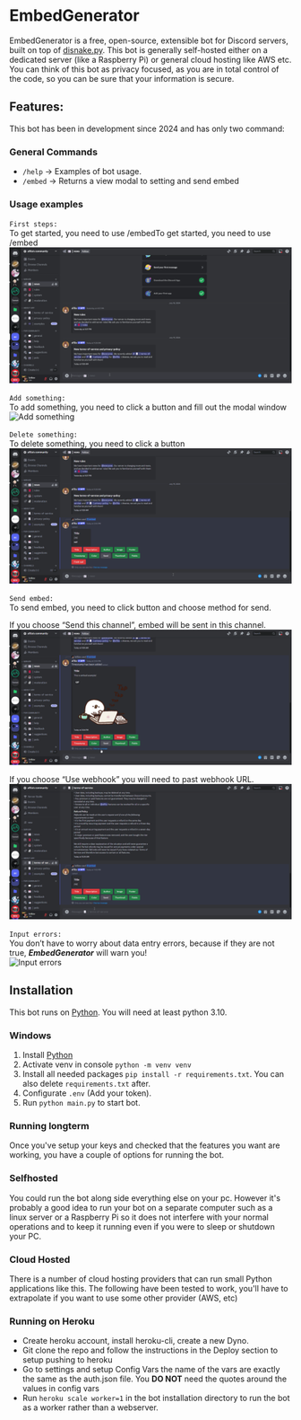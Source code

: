 # EmbedGenerator
EmbedGenerator is a free, open-source, extensible bot for Discord servers, built on top of <a href="https://github.com/DisnakeDev/disnake">disnake.py</a>. This bot is generally self-hosted either on a dedicated server (like a Raspberry Pi) or general cloud hosting like AWS etc. You can think of this bot as privacy focused, as you are in total control of the code, so you can be sure that your information is secure.

## Features:
This bot has been in development since 2024 and has only two command:

### General Commands

- `/help` -> Examples of bot usage.
- `/embed` -> Returns a view modal to setting and send embed

### Usage examples

`First steps:`  
To get started, you need to use /embedTo get started, you need to use /embed  
![First steps](app/sources/first_steps.gif)

`Add something:`   
To add something, you need to click a button and fill out the modal window  
![Add something](app/sources/add_something.gif)

`Delete something:`  
To delete something, you need to click a button  
![Delete something](app/sources/delete_something.gif)

`Send embed:`  
To send embed, you need to click button and choose method for send.  

If you choose “Send this channel”, embed will be sent in this channel.  
![Send this channel](app/sources/send_embed_in_this_chat.gif)

If you choose “Use webhook” you will need to past webhook URL.  
![Use webhook](app/sources/send_embed_use_webhook.gif)

`Input errors:`  
You don’t have to worry about data entry errors, because if they are not true, _**EmbedGenerator**_ will warn you!  
![Input errors](app/sources/input_errors.gif)


## Installation

This bot runs on [Python](https://www.python.org/). You will need at least python 3.10.

### Windows

1. Install [Python](https://www.python.org/)
2. Activate venv in console `python -m venv venv`
3. Install all needed packages `pip install -r requirements.txt`. You can also delete `requirements.txt` after.
4. Configurate `.env` (Add your token).
5. Run `python main.py` to start bot.

### Running longterm
Once you've setup your keys and checked that the features you want are working, you have a couple of options for running the bot.

### Selfhosted
You could run the bot along side everything else on your pc. However it's probably a good idea to run your bot on a separate computer such as a linux server or a Raspberry Pi so it does not interfere with your normal operations and to keep it running even if you were to sleep or shutdown your PC. 

### Cloud Hosted
There is a number of cloud hosting providers that can run small Python applications like this. The following have been tested to work, you'll have to extrapolate if you want to use some other provider (AWS, etc)

### Running on Heroku
- Create heroku account, install heroku-cli, create a new Dyno.
- Git clone the repo and follow the instructions in the Deploy section to setup pushing to heroku
- Go to settings and setup Config Vars the name of the vars are exactly the same as the auth.json file. You **DO NOT** need the quotes around the values in config vars
- Run `heroku scale worker=1` in the bot installation directory to run the bot as a worker rather than a webserver.





